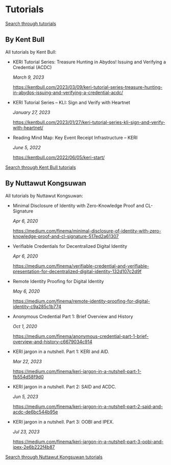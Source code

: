 # Tutorials

<a role="button" class='btn btn-outline-secondary' href="/docs/education/tutorials?Wot-terms%5BrefinementList%5D%5Bcategory%5D%5B0%5D=Tutorials&searchModalStatus=closed">Search through tutorials</a>

## By Kent Bull

All tutorials by Kent Bull:

- KERI Tutorial Series: Treasure Hunting in Abydos! Issuing and Verifying a Credential (ACDC)
  
  *March 9, 2023*
  
  https://kentbull.com/2023/03/09/keri-tutorial-series-treasure-hunting-in-abydos-issuing-and-verifying-a-credential-acdc/

* KERI Tutorial Series – KLI: Sign and Verify with Heartnet

  *January 27, 2023*

  https://kentbull.com/2023/01/27/keri-tutorial-series-kli-sign-and-verify-with-heartnet/

* Reading Mind Map: Key Event Receipt Infrastructure – KERI

  *June 5, 2022*

  https://kentbull.com/2022/06/05/keri-start/

<a role="button" class='btn btn-outline-secondary' href="/docs/education/tutorials?Wot-terms%5BrefinementList%5D%5Bcategory%5D%5B0%5D=Tutorials&Wot-terms%5BrefinementList%5D%5Bauthor%5D%5B0%5D=Kent+Bull&searchModalStatus=open">Search through Kent Bull tutorials</a>


## By Nuttawut Kongsuwan

All tutorials by Nuttawut Kongsuwan:

* Minimal Disclosure of Identity with Zero-Knowledge Proof and CL-Signature
  
  *Apr 6, 2020*
  
  https://medium.com/finema/minimal-disclosure-of-identity-with-zero-knowledge-proof-and-cl-signature-517ed2a61307

* Verifiable Credentials for Decentralized Digital Identity

  *Apr 6, 2020*

  https://medium.com/finema/verifiable-credential-and-verifiable-presentation-for-decentralized-digital-identity-132d107c2d9f

* Remote Identity Proofing for Digital Identity

  *May 6, 2020*

  https://medium.com/finema/remote-identity-proofing-for-digital-identity-c9a285c1b774

* Anonymous Credential Part 1: Brief Overview and History

  *Oct 1, 2020*
  
  https://medium.com/finema/anonymous-credential-part-1-brief-overview-and-history-c6679034c914

* KERI jargon in a nutshell. Part 1: KERI and AID.

  *Mar 22, 2023*

  https://medium.com/finema/keri-jargon-in-a-nutshell-part-1-fb554d58f9d0

* KERI jargon in a nutshell. Part 2: SAID and ACDC.

  *Jun 5, 2023*

  https://medium.com/finema/keri-jargon-in-a-nutshell-part-2-said-and-acdc-de6bc544b95e

* KERI jargon in a nutshell. Part 3: OOBI and IPEX.

  *Jul 23, 2023*

  https://medium.com/finema/keri-jargon-in-a-nutshell-part-3-oobi-and-ipex-2e6b222f4b87

<a role="button" class='btn btn-outline-secondary' href="/docs/education/tutorials?Wot-terms%5BrefinementList%5D%5Bcategory%5D%5B0%5D=Tutorials&Wot-terms%5BrefinementList%5D%5Bauthor%5D%5B0%5D=Nuttawut+Kongsuwan&searchModalStatus=open">Search through Nuttawut Kongsuwan tutorials</a>
